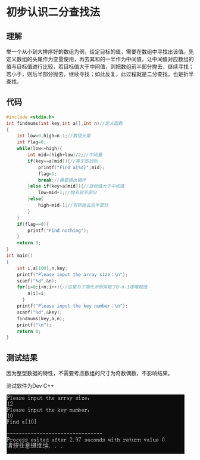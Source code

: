 # 初步认识二分查找法
## 理解
举一个从小到大排序好的数组为例，给定目标的值，需要在数组中寻找出该值。先定义数组的头尾作为变量使用，再去其和的一半作为中间值，让中间值对应数组的值与目标值进行比较，若目标值大于中间值，则把数组前半部分抛去，继续寻找；若小于，则后半部分抛去，继续寻找；如此反复，此过程就是二分查找，也是折半查找。
## 代码
```c
#include <stdio.h>
int findnums(int key,int a[],int n)//定义函数
{
	int low=0,high=n-1;//数组头尾
	int flag=0;
	while(low<=high){
		int mid=(high+low)/2;//中间量
		if(key==a[mid]){//等于即找到
			printf("Find a[%d]",mid);
			flag=1;
			break;//需要跳出循环
		}else if(key>a[mid]){//目标值大于中间值
			low=mid+1;//抛去前半部分
		}else{
			high=mid-1;//否则抛去后半部分
		}
	}
	if(flag==0){
		printf("Find nothing");
	}
	return 0;
}
int main()
{
    int i,a[100],n,key;
    printf("Please input the array size：\n");
    scanf("%d",&n);
    for(i=0;i<n;i++){//这里为了简化示例采取了0~n-1递增赋值
    	a[i]=i;
	  }
    printf("Please input the key number：\n");
    scanf("%d",&key);
    findnums(key,a,n);
    printf("\n");
    return 0;
}
```
## 测试结果
因为整型数据的特性，不需要考虑数组的尺寸为奇数偶数，不影响结果。

测试软件为Dev C++

![二分查找法示例](https://github.com/xycg529/Summer/blob/master/3.%E4%BA%8C%E5%88%86%E6%9F%A5%E6%89%BE%E6%B3%95%E4%B8%8E%E6%8E%92%E5%BA%8F/pictures/%E4%BA%8C%E5%88%86%E6%9F%A5%E6%89%BE%E6%B3%95%E7%A4%BA%E4%BE%8B.PNG)


